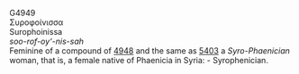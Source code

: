 <body>
  <p>G4949<br>  Συροφοίνισσα  <br> Surophoinissa  <br><i>soo-rof-oy‘-nis-sah </i><br>Feminine of a compound of <a href="g4948.htm">4948</a> and the same as <a href="g5403.htm">5403</a>  a <i>Syro-Phaenician</i> woman, that is, a female native of Phaenicia in Syria: - Syrophenician.<br></p>
 </body>